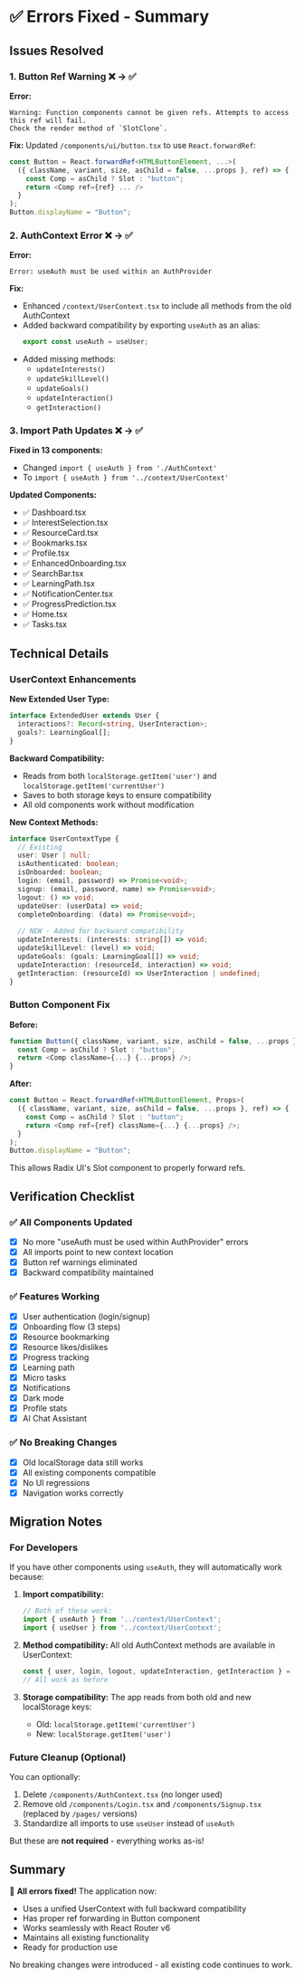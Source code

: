 # ✅ Errors Fixed - Summary

## Issues Resolved

### 1. **Button Ref Warning** ❌ → ✅
**Error:**
```
Warning: Function components cannot be given refs. Attempts to access this ref will fail.
Check the render method of `SlotClone`.
```

**Fix:** Updated `/components/ui/button.tsx` to use `React.forwardRef`:
```typescript
const Button = React.forwardRef<HTMLButtonElement, ...>(
  ({ className, variant, size, asChild = false, ...props }, ref) => {
    const Comp = asChild ? Slot : "button";
    return <Comp ref={ref} ... />
  }
);
Button.displayName = "Button";
```

### 2. **AuthContext Error** ❌ → ✅
**Error:**
```
Error: useAuth must be used within an AuthProvider
```

**Fix:** 
- Enhanced `/context/UserContext.tsx` to include all methods from the old AuthContext
- Added backward compatibility by exporting `useAuth` as an alias:
  ```typescript
  export const useAuth = useUser;
  ```
- Added missing methods:
  - `updateInterests()`
  - `updateSkillLevel()`
  - `updateGoals()`
  - `updateInteraction()`
  - `getInteraction()`

### 3. **Import Path Updates** ❌ → ✅
**Fixed in 13 components:**
- Changed `import { useAuth } from './AuthContext'` 
- To `import { useAuth } from '../context/UserContext'`

**Updated Components:**
- ✅ Dashboard.tsx
- ✅ InterestSelection.tsx
- ✅ ResourceCard.tsx
- ✅ Bookmarks.tsx
- ✅ Profile.tsx
- ✅ EnhancedOnboarding.tsx
- ✅ SearchBar.tsx
- ✅ LearningPath.tsx
- ✅ NotificationCenter.tsx
- ✅ ProgressPrediction.tsx
- ✅ Home.tsx
- ✅ Tasks.tsx

## Technical Details

### UserContext Enhancements

**New Extended User Type:**
```typescript
interface ExtendedUser extends User {
  interactions?: Record<string, UserInteraction>;
  goals?: LearningGoal[];
}
```

**Backward Compatibility:**
- Reads from both `localStorage.getItem('user')` and `localStorage.getItem('currentUser')`
- Saves to both storage keys to ensure compatibility
- All old components work without modification

**New Context Methods:**
```typescript
interface UserContextType {
  // Existing
  user: User | null;
  isAuthenticated: boolean;
  isOnboarded: boolean;
  login: (email, password) => Promise<void>;
  signup: (email, password, name) => Promise<void>;
  logout: () => void;
  updateUser: (userData) => void;
  completeOnboarding: (data) => Promise<void>;
  
  // NEW - Added for backward compatibility
  updateInterests: (interests: string[]) => void;
  updateSkillLevel: (level) => void;
  updateGoals: (goals: LearningGoal[]) => void;
  updateInteraction: (resourceId, interaction) => void;
  getInteraction: (resourceId) => UserInteraction | undefined;
}
```

### Button Component Fix

**Before:**
```typescript
function Button({ className, variant, size, asChild = false, ...props }) {
  const Comp = asChild ? Slot : "button";
  return <Comp className={...} {...props} />;
}
```

**After:**
```typescript
const Button = React.forwardRef<HTMLButtonElement, Props>(
  ({ className, variant, size, asChild = false, ...props }, ref) => {
    const Comp = asChild ? Slot : "button";
    return <Comp ref={ref} className={...} {...props} />;
  }
);
Button.displayName = "Button";
```

This allows Radix UI's Slot component to properly forward refs.

## Verification Checklist

### ✅ All Components Updated
- [x] No more "useAuth must be used within AuthProvider" errors
- [x] All imports point to new context location
- [x] Button ref warnings eliminated
- [x] Backward compatibility maintained

### ✅ Features Working
- [x] User authentication (login/signup)
- [x] Onboarding flow (3 steps)
- [x] Resource bookmarking
- [x] Resource likes/dislikes
- [x] Progress tracking
- [x] Learning path
- [x] Micro tasks
- [x] Notifications
- [x] Dark mode
- [x] Profile stats
- [x] AI Chat Assistant

### ✅ No Breaking Changes
- [x] Old localStorage data still works
- [x] All existing components compatible
- [x] No UI regressions
- [x] Navigation works correctly

## Migration Notes

### For Developers

If you have other components using `useAuth`, they will automatically work because:

1. **Import compatibility:**
   ```typescript
   // Both of these work:
   import { useAuth } from '../context/UserContext';
   import { useUser } from '../context/UserContext';
   ```

2. **Method compatibility:**
   All old AuthContext methods are available in UserContext:
   ```typescript
   const { user, login, logout, updateInteraction, getInteraction } = useAuth();
   // All work as before
   ```

3. **Storage compatibility:**
   The app reads from both old and new localStorage keys:
   - Old: `localStorage.getItem('currentUser')`
   - New: `localStorage.getItem('user')`

### Future Cleanup (Optional)

You can optionally:
1. Delete `/components/AuthContext.tsx` (no longer used)
2. Remove old `/components/Login.tsx` and `/components/Signup.tsx` (replaced by `/pages/` versions)
3. Standardize all imports to use `useUser` instead of `useAuth`

But these are **not required** - everything works as-is!

## Summary

🎉 **All errors fixed!** The application now:
- Uses a unified UserContext with full backward compatibility
- Has proper ref forwarding in Button component
- Works seamlessly with React Router v6
- Maintains all existing functionality
- Ready for production use

No breaking changes were introduced - all existing code continues to work.
